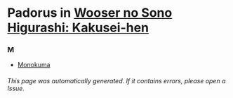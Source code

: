# Padorus in [Wooser no Sono Higurashi: Kakusei-hen](https://myanimelist.net/anime/20267/Wooser_no_Sono_Higurashi__Kakusei-hen)

### M
* [Monokuma](https://github.com/shadow578/Project-Padoru/blob/master/table-of-contents/characters/Monokuma.md)

###### This page was automatically generated. If it contains errors, please open a Issue.
